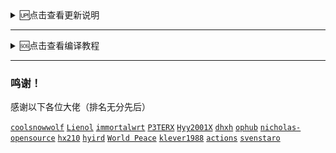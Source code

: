 
<details>
<summary>🆙点击查看更新说明</summary>
<br>

2022年10月22号，修复定时触发启动编译失败问题，修复提示nodejs.12需要升级成nodejs.16的问题

2022年10月9号，因为上游Lienol大佬删除了22.03源码，我这里也就把22.03改成他的21.02源码了，编译脚本的ubuntu也从20.04改成22.04


2022年7月28号，编译时候在diy-part.sh文件里面可以对OpenClash代码进行分支选择，可选master或者dev分支，选错或者不选就默认使用master分支


2022年7月6号16点，去除重复插件


2022年4月27号修改
  
1、把 build/openwrt_amlogic/diy-part.sh 里面的晶晨打包组合的路径修改过了，请及时更新

2、把编译的时候不想要的固件或者文件的删除方法修改过了，注意diy-part.sh的代码路径也修改过了，要及时更新，新删除方法请到《[`删除不想要的固件或者文件`](https://github.com/danshui-git/shuoming/blob/master/%E5%9B%BA%E4%BB%B6%E6%96%87%E4%BB%B6%E5%A4%B9%E6%95%B4%E7%90%86.md)》查看说明

<br />
</details>


---
<details>
<summary>🆘点击查看编译教程</summary>
<br>

## [`github编译教程`](https://github.com/danshui-git/shuoming#readme)

---
#### [`本地Ubuntu一键编译`](https://github.com/281677160/bendi)
#### [`本地一键提取.config然后在云编译脚本使用`](https://github.com/danshui-git/shuoming/blob/master/yijianconfig.md)

<br />
</details>


---
 ### 鸣谢！
 感谢以下各位大佬（排名无分先后）<br />
 
 [`coolsnowwolf`](https://github.com/coolsnowwolf/lede/tree/master)
 [`Lienol`](https://github.com/Lienol/openwrt/tree/21.02)
 [`immortalwrt`](https://github.com/immortalwrt/immortalwrt)
 [`P3TERX`](https://github.com/P3TERX/Actions-OpenWrt)
 [`Hyy2001X`](https://github.com/Hyy2001X/AutoBuild-Actions)
 [`dhxh`](https://github.com/dhxh/Openwrt-Build)
 [`ophub`](https://github.com/ophub/amlogic-s9xxx-openwrt)
 [`nicholas-opensource`](https://github.com/nicholas-opensource/OpenWrt-Autobuild)
 [`hx210`](#/README.md)
 [`hyird`](#/README.md)
 [`World Peace`](#/README.md)
 [`klever1988`](https://github.com/klever1988/cachewrtbuild)
 [`actions`](https://github.com/actions/upload-artifact)
 [`svenstaro`](https://github.com/svenstaro/upload-release-action)
